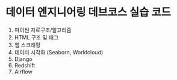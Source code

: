 # 데이터 엔지니어링 데브코스 실습 코드
1. 파이썬 자료구조/알고리즘
2. HTML 구조 및 태그
3. 웹 스크래핑
4. 데이터 시각화 (Seaborn, Worldcloud)
5. Django
6. Redshift
7. Airflow
